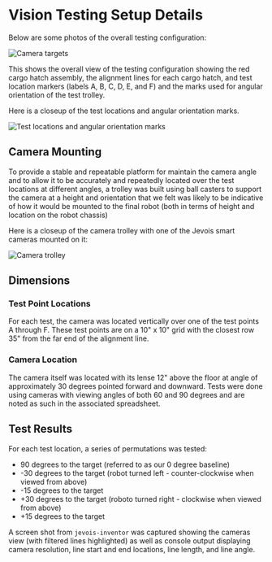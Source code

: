 # Vision Testing Setup Details

Below are some photos of the overall testing configuration:

![Camera targets](https://github.com/JolietCyborgs4241/cyborg_sensing/blob/master/r%2Bd/Jevois%20Camera%20Angle%20Test/camera_targets.jpg)

This shows the overall view of the testing configuration showing the red cargo hatch assembly,
the alignment lines for each cargo hatch, and test location markers (labels A, B, C, D, E, and F)
and the marks used for angular orientation of the test trolley.

Here is a closeup of the test locations and angular orientation marks.

![Test locations and angular orientation marks](https://github.com/JolietCyborgs4241/cyborg_sensing/blob/master/r%2Bd/Jevois%20Camera%20Angle%20Test/camera_angles.jpg)

## Camera Mounting

To provide a stable and repeatable platform for maintain the camera angle and to allow it to be accurately and repeatedly
located over the test locations at different angles, a trolley was built using ball casters to support the camera at
a height and orientation that we felt was likely to be indicative of how it would be mounted to the final
robot (both in terms of height and location on the robot chassis)

Here is a closeup of the camera trolley with one of the Jevois smart cameras mounted on it:

![Camera trolley](https://github.com/JolietCyborgs4241/cyborg_sensing/blob/master/r%2Bd/Jevois%20Camera%20Angle%20Test/camera_trolley.jpg)

## Dimensions

### Test Point Locations

For each test, the camera was located vertically over one of the test points A through F.
These test points are on a 10" x 10" grid with the closest row 35" from the far end
of the alignment line.

### Camera Location

The camera itself was located with its lense 12" above the floor at angle of approximately 30 degrees
pointed forward and downward.  Tests were done using cameras with viewing angles of both 60 and 90
degrees and are noted as such in the associated spreadsheet.

## Test Results

For each test location, a series of permutations was tested:

* 90 degrees to the target (referred to as our 0 degree baseline)
* -30 degrees to the target (robot turned left - counter-clockwise when viewed from above)
* -15 degrees to the target
* +30 degrees to the target (roboto turned right - clockwise when viewed from above)
* +15 degrees to the target

A screen shot from `jevois-inventor` was captured showing the cameras view (with filtered lines highlighted) as well as
console output displaying camera resolution, line start and end locations, line length, and line angle.

